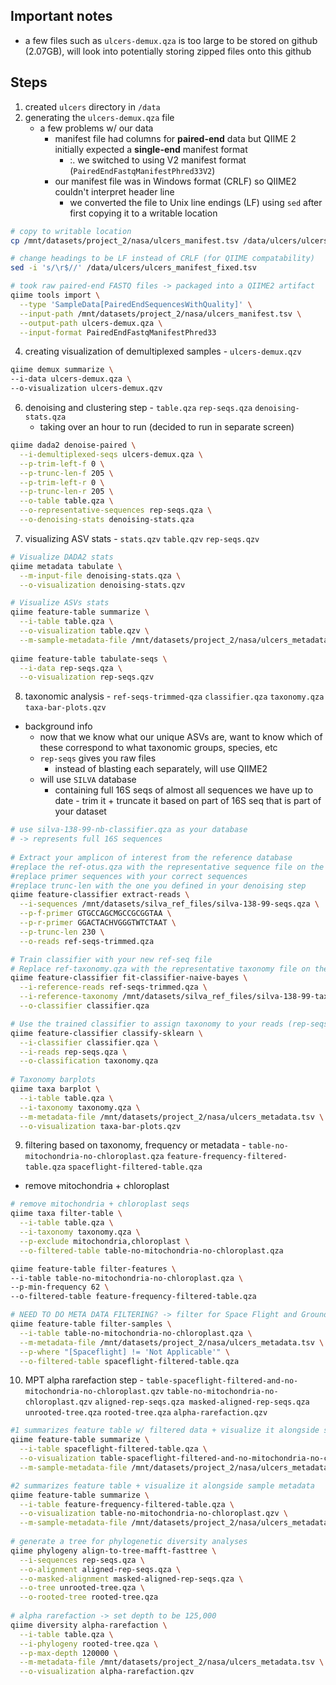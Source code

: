 ## Important notes
- a few files such as `ulcers-demux.qza` is too large to be stored on github (2.07GB), will look into potentially storing zipped files onto this github

## Steps

1. created `ulcers` directory in `/data`
2. generating the `ulcers-demux.qza` file
   - a few problems w/ our data
      - manifest file had columns for **paired-end** data but QIIME 2 initially expected a **single-end** manifest format
         - :. we switched to using V2 manifest format (`PairedEndFastqManifestPhred33V2`)
      - our manifest file was in Windows format (CRLF) so QIIME2 couldn't interpret header line
         - we converted the file to Unix line endings (LF) using `sed` after first copying it to a writable location
```bash
# copy to writable location
cp /mnt/datasets/project_2/nasa/ulcers_manifest.tsv /data/ulcers/ulcers_manifest_fixed.tsv

# change headings to be LF instead of CRLF (for QIIME compatability)
sed -i 's/\r$//' /data/ulcers/ulcers_manifest_fixed.tsv

# took raw paired-end FASTQ files -> packaged into a QIIME2 artifact
qiime tools import \
  --type 'SampleData[PairedEndSequencesWithQuality]' \
  --input-path /mnt/datasets/project_2/nasa/ulcers_manifest.tsv \
  --output-path ulcers-demux.qza \
  --input-format PairedEndFastqManifestPhred33
```
4. creating visualization of demultiplexed samples - `ulcers-demux.qzv`
```bash
qiime demux summarize \
--i-data ulcers-demux.qza \
--o-visualization ulcers-demux.qzv
```
6. denoising and clustering step - `table.qza` `rep-seqs.qza` `denoising-stats.qza`
   - taking over an hour to run (decided to run in separate screen)
```bash
qiime dada2 denoise-paired \
  --i-demultiplexed-seqs ulcers-demux.qza \
  --p-trim-left-f 0 \
  --p-trunc-len-f 205 \
  --p-trim-left-r 0 \
  --p-trunc-len-r 205 \
  --o-table table.qza \
  --o-representative-sequences rep-seqs.qza \
  --o-denoising-stats denoising-stats.qza
```
7. visualizing ASV stats - `stats.qzv` `table.qzv` `rep-seqs.qzv`
```bash
# Visualize DADA2 stats
qiime metadata tabulate \
  --m-input-file denoising-stats.qza \
  --o-visualization denoising-stats.qzv

# Visualize ASVs stats
qiime feature-table summarize \
  --i-table table.qza \
  --o-visualization table.qzv \
  --m-sample-metadata-file /mnt/datasets/project_2/nasa/ulcers_metadata.tsv
  
qiime feature-table tabulate-seqs \
  --i-data rep-seqs.qza \
  --o-visualization rep-seqs.qzv
```
8. taxonomic analysis - `ref-seqs-trimmed-qza` `classifier.qza` `taxonomy.qza` `taxa-bar-plots.qzv`
- background info
    - now that we know what our unique ASVs are, want to know which of these correspond to what taxonomic groups, species, etc
    - `rep-seqs` gives you raw files
        - instead of blasting each separately, will use QIIME2
    - will use `SILVA` database
        - containing full 16S seqs of almost all sequences we have up to date - trim it + truncate it based on part of 16S seq that is part of your dataset
```bash
# use silva-138-99-nb-classifier.qza as your database
# -> represents full 16S sequences
  
# Extract your amplicon of interest from the reference database
#replace the ref-otus.qza with the representative sequence file on the server (e.g. /mnt/datasets/silva_ref_files/silva-138-99-seqs.qza)
#replace primer sequences with your correct sequences
#replace trunc-len with the one you defined in your denoising step
qiime feature-classifier extract-reads \
  --i-sequences /mnt/datasets/silva_ref_files/silva-138-99-seqs.qza \
  --p-f-primer GTGCCAGCMGCCGCGGTAA \
  --p-r-primer GGACTACHVGGGTWTCTAAT \
  --p-trunc-len 230 \
  --o-reads ref-seqs-trimmed.qza

# Train classifier with your new ref-seq file
# Replace ref-taxonomy.qza with the representative taxonomy file on the server (e.g. /mnt/datasets/silva_ref_files/silva-138-99-tax.qza)
qiime feature-classifier fit-classifier-naive-bayes \
  --i-reference-reads ref-seqs-trimmed.qza \
  --i-reference-taxonomy /mnt/datasets/silva_ref_files/silva-138-99-tax.qza \
  --o-classifier classifier.qza

# Use the trained classifier to assign taxonomy to your reads (rep-seqs.qza)
qiime feature-classifier classify-sklearn \
  --i-classifier classifier.qza \
  --i-reads rep-seqs.qza \
  --o-classification taxonomy.qza
  
# Taxonomy barplots
qiime taxa barplot \
  --i-table table.qza \
  --i-taxonomy taxonomy.qza \
  --m-metadata-file /mnt/datasets/project_2/nasa/ulcers_metadata.tsv \
  --o-visualization taxa-bar-plots.qzv
```
9. filtering based on taxonomy, frequency or metadata - `table-no-mitochondria-no-chloroplast.qza` `feature-frequency-filtered-table.qza` `spaceflight-filtered-table.qza`
- remove mitochondria + chloroplast
```bash
# remove mitochondria + chloroplast seqs
qiime taxa filter-table \
  --i-table table.qza \
  --i-taxonomy taxonomy.qza \
  --p-exclude mitochondria,chloroplast \
  --o-filtered-table table-no-mitochondria-no-chloroplast.qza

qiime feature-table filter-features \
--i-table table-no-mitochondria-no-chloroplast.qza \
--p-min-frequency 62 \
--o-filtered-table feature-frequency-filtered-table.qza

# NEED TO DO META DATA FILTERING? -> filter for Space Flight and Ground Control
qiime feature-table filter-samples \
  --i-table table-no-mitochondria-no-chloroplast.qza \
  --m-metadata-file /mnt/datasets/project_2/nasa/ulcers_metadata.tsv \
  --p-where "[Spaceflight] != 'Not Applicable'" \
  --o-filtered-table spaceflight-filtered-table.qza
```
10. MPT alpha rarefaction step - `table-spaceflight-filtered-and-no-mitochondria-no-chloroplast.qzv` `table-no-mitochondria-no-chloroplast.qzv` `aligned-rep-seqs.qza masked-aligned-rep-seqs.qza` `unrooted-tree.qza` `rooted-tree.qza` `alpha-rarefaction.qzv`
```bash
#1 summarizes feature table w/ filtered data + visualize it alongside sample metadata
qiime feature-table summarize \
  --i-table spaceflight-filtered-table.qza \
  --o-visualization table-spaceflight-filtered-and-no-mitochondria-no-chloroplast.qzv \
  --m-sample-metadata-file /mnt/datasets/project_2/nasa/ulcers_metadata.tsv

#2 summarizes feature table + visualize it alongside sample metadata
qiime feature-table summarize \
  --i-table feature-frequency-filtered-table.qza \
  --o-visualization table-no-mitochondria-no-chloroplast.qzv \
  --m-sample-metadata-file /mnt/datasets/project_2/nasa/ulcers_metadata.tsv
  
# generate a tree for phylogenetic diversity analyses
qiime phylogeny align-to-tree-mafft-fasttree \
  --i-sequences rep-seqs.qza \
  --o-alignment aligned-rep-seqs.qza \
  --o-masked-alignment masked-aligned-rep-seqs.qza \
  --o-tree unrooted-tree.qza \
  --o-rooted-tree rooted-tree.qza
  
# alpha rarefaction -> set depth to be 125,000 
qiime diversity alpha-rarefaction \
  --i-table table.qza \
  --i-phylogeny rooted-tree.qza \
  --p-max-depth 120000 \
  --m-metadata-file /mnt/datasets/project_2/nasa/ulcers_metadata.tsv \
  --o-visualization alpha-rarefaction.qzv
```